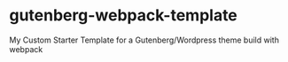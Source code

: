 # gutenberg-webpack-template
 My Custom Starter Template for a Gutenberg/Wordpress theme build with webpack
